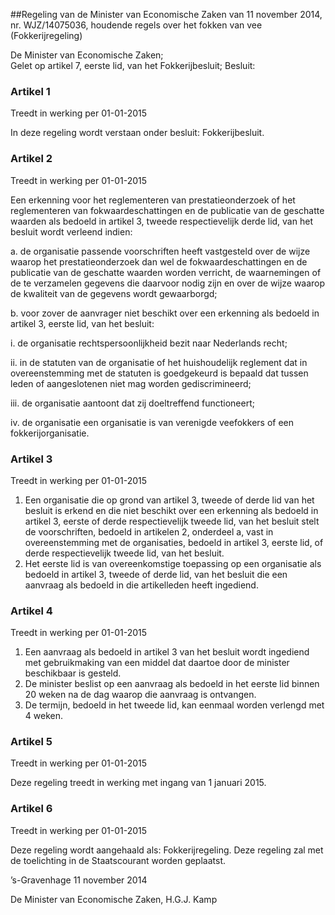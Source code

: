 <meta http-equiv='Content-Type' content='text/html; charset=utf-8' />

##Regeling van de Minister van Economische Zaken van 11 november 2014, nr. WJZ/14075036, houdende regels over het fokken van vee (Fokkerijregeling)

De Minister van Economische Zaken;  
Gelet op artikel 7, eerste lid, van het Fokkerijbesluit;
Besluit:    

### Artikel  1  
Treedt in werking per 01-01-2015 

In deze regeling wordt verstaan onder besluit: Fokkerijbesluit. 

### Artikel  2  
Treedt in werking per 01-01-2015 

Een erkenning voor het reglementeren van prestatieonderzoek of het reglementeren van fokwaardeschattingen en de publicatie van de geschatte waarden als bedoeld in artikel 3, tweede respectievelijk derde lid, van het besluit wordt verleend indien: 

a. de organisatie passende voorschriften heeft vastgesteld over de wijze waarop het prestatieonderzoek dan wel de fokwaardeschattingen en de publicatie van de geschatte waarden worden verricht, de waarnemingen of de te verzamelen gegevens die daarvoor nodig zijn en over de wijze waarop de kwaliteit van de gegevens wordt gewaarborgd;  

b. voor zover de aanvrager niet beschikt over een erkenning als bedoeld in artikel 3, eerste lid, van het besluit: 

i. de organisatie rechtspersoonlijkheid bezit naar Nederlands recht;  

ii. in de statuten van de organisatie of het huishoudelijk reglement dat in overeenstemming met de statuten is goedgekeurd is bepaald dat tussen leden of aangeslotenen niet mag worden gediscrimineerd;  

iii. de organisatie aantoont dat zij doeltreffend functioneert;  

iv. de organisatie een organisatie is van verenigde veefokkers of een fokkerijorganisatie.     

### Artikel  3  
Treedt in werking per 01-01-2015 

1.  Een organisatie die op grond van artikel 3, tweede of derde lid van het besluit is erkend en die niet beschikt over een erkenning als bedoeld in artikel 3, eerste of derde respectievelijk tweede lid, van het besluit stelt de voorschriften, bedoeld in artikelen 2, onderdeel a, vast in overeenstemming met de organisaties, bedoeld in artikel 3, eerste lid, of derde respectievelijk tweede lid, van het besluit.   
2.  Het eerste lid is van overeenkomstige toepassing op een organisatie als bedoeld in artikel 3, tweede of derde lid, van het besluit die een aanvraag als bedoeld in die artikelleden heeft ingediend.  

### Artikel  4  
Treedt in werking per 01-01-2015 

1.  Een aanvraag als bedoeld in artikel 3 van het besluit wordt ingediend met gebruikmaking van een middel dat daartoe door de minister beschikbaar is gesteld.   
2.  De minister beslist op een aanvraag als bedoeld in het eerste lid binnen 20 weken na de dag waarop die aanvraag is ontvangen.   
3.  De termijn, bedoeld in het tweede lid, kan eenmaal worden verlengd met 4 weken.  

### Artikel  5  
Treedt in werking per 01-01-2015 

Deze regeling treedt in werking met ingang van 1 januari 2015. 

### Artikel  6  
Treedt in werking per 01-01-2015 

Deze regeling wordt aangehaald als: Fokkerijregeling. 
Deze regeling zal met de toelichting in de Staatscourant worden geplaatst.   

’s-Gravenhage 
11 november 2014   

De 
Minister van Economische Zaken, 
H.G.J. Kamp     

